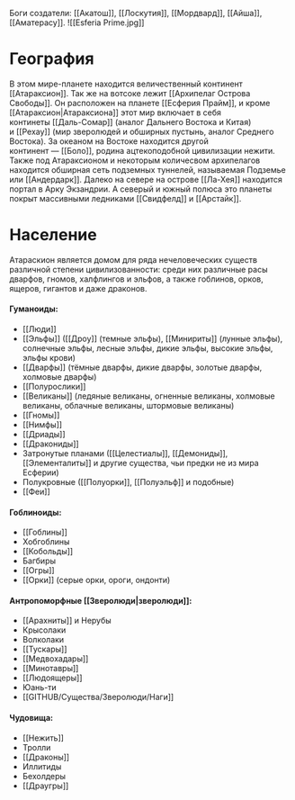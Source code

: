 Боги создатели: [[Акатош]], [[Лоскутия]], [[Мордвард]], [[Айша]], [[Аматерасу]].
![[Esferia Prime.jpg]]
# География 
В этом мире-планете находится величественный континент [[Атараксион]]. Так же на вотсоке лежит [[Архипелаг Острова Свободы]]. Он расположен на планете [[Есферия Прайм]], и кроме [[Атараксион|Атараксиона]] этот мир включает в себя континеты [[Даль-Сомар]] (аналог Дальнего Востока и Китая) и [[Рехау]] (мир зверолюдей и обширных пустынь, аналог Среднего Востока). За океаном на Востоке находится другой континент — [[Боло]], родина ацтекоподобной цивилизации нежити. Также под Атараксионом и некоторым количесвом архипелагов находится обширная сеть подземных туннелей, называемая Подземье или [[Андердарк]]. Далеко на севере на острове [[Ла-Хея]] находится портал в Арку Экзандрии. А северый и южный полюса это планеты покрыт массивными ледниками [[Свидфелд]] и [[Арстайк]]. 
# Население
Атараскион является домом для ряда нечеловеческих существ различной степени цивилизованности: среди них различные расы дварфов, гномов, халфлингов и эльфов, а также гоблинов, орков, ящеров, гигантов и даже драконов.
#### Гуманоиды:
* [[Люди]]
* [[Эльфы]] ([[Дроу]] (темные эльфы), [[Минириты]] (лунные эльфы), солнечные эльфы, лесные эльфы, дикие эльфы, высокие эльфы, эльфы крови)
* [[Дварфы]] (тёмные дварфы, дикие дварфы, золотые дварфы, холмовые дварфы)
* [[Полурослики]]
* [[Великаны]] (ледяные великаны, огненные великаны, холмовые великаны, облачные великаны, штормовые великаны)
* [[Гномы]]
* [[Нимфы]]
* [[Дриады]]
* [[Дракониды]]
* Затронутые планами ([[Целестиалы]], [[Демониды]], [[Элементалиты]] и другие существа, чьи предки не из мира Есферии)
* Полукровные ([[Полуорки]], [[Полуэльф]] и подобные)
* [[Феи]]
#### Гоблиноиды:
* [[Гоблины]]
* Хобгоблины
* [[Кобольды]]
* Багбиры
* [[Огры]]
* [[Орки]] (серые орки, ороги, ондонти)
#### Антропоморфные [[Зверолюди|зверолюди]]:
* [[Арахниты]] и Нерубы
* Крысолаки
* Волколаки
* [[Тускары]]
* [[Медвохадары]]
* [[Минотавры]]
* [[Людоящеры]]
* Юань-ти
* [[GITHUB/Существа/Зверолюди/Наги]]
#### Чудовища:
* [[Нежить]]
* Тролли
* [[Драконы]]
* Иллитиды
* Бехолдеры
* [[Драугры]]